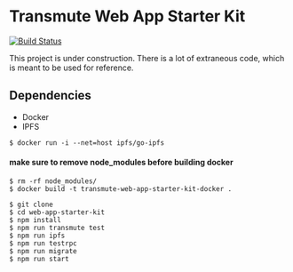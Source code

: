 # Transmute Web App Starter Kit

[![Build Status](https://travis-ci.org/transmute-industries/web-app-starter-kit.svg?branch=master)](https://travis-ci.org/transmute-industries/web-app-starter-kit)

This project is under construction. 
There is a lot of extraneous code, which is meant to be used for reference. 


## Dependencies

- Docker
- IPFS

```
$ docker run -i --net=host ipfs/go-ipfs
```

#### make sure to remove node_modules before building docker 

```
$ rm -rf node_modules/
$ docker build -t transmute-web-app-starter-kit-docker .
```

```
$ git clone 
$ cd web-app-starter-kit
$ npm install
$ npm run transmute test
$ npm run ipfs
$ npm run testrpc
$ npm run migrate
$ npm run start
```